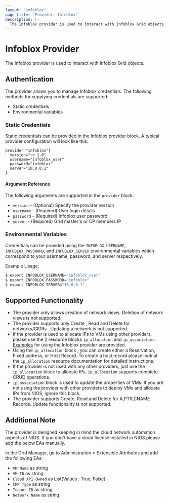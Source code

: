 ```yaml
---
layout: "infoblox"
page_title: "Provider: Infoblox"
description: |-
  The Infoblox provider is used to interact with Infoblox Grid objects.
---
```


# Infoblox Provider

The Infoblox provider is used to interact with Infoblox Grid objects.

## Authentication

The provider allows you to manage Infoblox credentials. The following methods for supplying credentials are supported:
- Static credentials
- Environmental variables

### Static Credentials

Static credentials can be provided in the Infoblox provider block. A typical provider configuration will look like this:

```hcl
provider "infoblox"{
  version="~> 1.0"
  username="infoblox_user"
  password="infoblox"
  server="10.0.0.1"
}
```

#### Argument Reference

The following arguments are supported in the `provider` block:

* `version` - (Optional) Specify the provider version
* `username` - (Required) User login details
* `password` - (Required) Infoblox user password
* `server` - (Required) Grid master's or CP members IP

### Environmental Variables

Credentials can be provided using the `INFOBLOX_USERNAME`, `INFOBLOX_PASSWORD`, and `INFOBLOX_SERVER` environmental variables which correspond to your username, password, and server respectively.

Example Usage:

```sh
$ export INFOBLOX_USERNAME="infoblox_user"
$ export INFOBLOX_PASSWORD="infoblox"
$ export INFOBLOX_SERVER="10.0.0.1"
```

## Supported Functionality

* The provider only allows creation of network views. Deletion of network views is not supported.
* The provider supports only Create , Read and Delete for networks/CIDRs . Updating a network is not supported.
* If the provider is used to allocate IPs to VMs using other providers, please use the 2 resource blocks `ip_allocation` and `ip_association`. [Examples](https://github.com/terraform-providers/terraform-provider-infoblox/tree/master/examples) for using the Infoblox provider are provided.
* Using the `ip_allocation` block , you can create either a Reservation, Fixed address, or Host Record. To create a host record please look at the `ip_allocation` resource documentation for detailed instructions.
* If the provider is not used with any other providers, just use the `ip_allocation` block to allocate IPs. `ip_allocation` supports complete CRUD operations.
* `ip_association` block is used to update the properties of VMs. If you are not using the provider with other providers to deploy VMs and allocate IPs from NIOS, ignore this block.
* The provider supports Create, Read and Delete for A,PTR,CNAME Records. Update functionality is not supported.

## Additional Note

The provider is designed keeping in mind the cloud network automation aspects of NIOS. If you don't have a cloud license installed in NIOS please add the below EAs manually.

In the Grid Manager, go to Administration > Extensible Attributes and add the following EAs:

* `VM Name` as string 
* `VM ID` as string
* `Cloud API Owned` as List(Values : True, False)
* `CMP Type` as string
* `Tenant ID` as string
* `Network Name` as string
